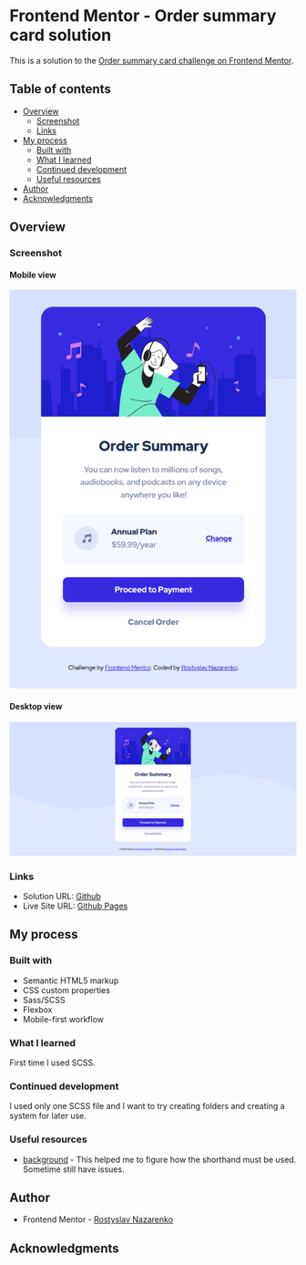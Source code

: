 # Frontend Mentor - Order summary card solution

This is a solution to the [Order summary card challenge on Frontend Mentor](https://www.frontendmentor.io/challenges/order-summary-component-QlPmajDUj).

## Table of contents

- [Overview](#overview)
  - [Screenshot](#screenshot)
  - [Links](#links)
- [My process](#my-process)
  - [Built with](#built-with)
  - [What I learned](#what-i-learned)
  - [Continued development](#continued-development)
  - [Useful resources](#useful-resources)
- [Author](#author)
- [Acknowledgments](#acknowledgments)

## Overview

### Screenshot

#### Mobile view

![Mobile view of the solution](images/screenshot-mobile.png)

#### Desktop view

![Desktop view of the solution](images/screenshot-desktop.png)

### Links

- Solution URL: [Github](https://github.com/rostyslav-nazarenko/order-summary-component)
- Live Site URL: [Github Pages](https://rostyslav-nazarenko.github.io/order-summary-component/)

## My process

### Built with

- Semantic HTML5 markup
- CSS custom properties
- Sass/SCSS
- Flexbox
- Mobile-first workflow

### What I learned

First time I used SCSS.

### Continued development

I used only one SCSS file and I want to try creating folders and creating a system for later use.

### Useful resources

- [background](https://css-tricks.com/almanac/properties/b/background/) - This helped me to figure how the shorthand must be used. Sometime still have issues.

## Author

- Frontend Mentor - [Rostyslav Nazarenko](https://www.frontendmentor.io/profile/rostyslav-nazarenko)


## Acknowledgments
